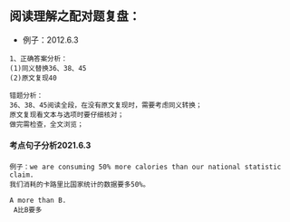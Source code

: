 ## 阅读理解之配对题复盘：
- 例子：2012.6.3
```
1、正确答案分析：
(1)同义替换36、38、45
(2)原文复现40
```
```
错题分析：
36、38、45阅读全段，在没有原文复现时，需要考虑同义转换；
原文复现看文本与选项时要仔细核对；
做完需检查，全文浏览；
```
#### 考点句子分析2021.6.3
 ```
例子：we are consuming 50% more calories than our national statistic claim.
我们消耗的卡路里比国家统计的数据要多50%。

 A more than B.
  A比B要多
 ```